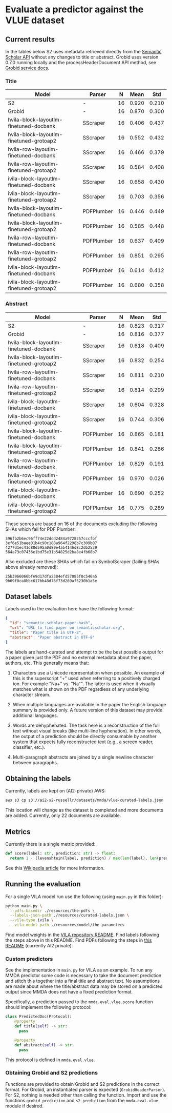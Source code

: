 # Evaluate a predictor against the VLUE dataset

## Current results

In the tables below S2 uses metadata retrieved directly from the [Semantic Scholar API](https://api.semanticscholar.org/graph/v1#operation/get_graph_get_paper) without any changes to title or abstract. Grobid uses version 0.7.0 running locally and the processHeaderDocument API method, see [Grobid service docs](https://grobid.readthedocs.io/en/latest/Grobid-service/).

### Title

Model                                   | Parser     | N  | Mean  | Std
--------------------------------------- | ---------- | -- | ----- | -----
S2                                      | -          | 16 | 0.920 | 0.210
Grobid                                  | -          | 16 | 0.870 | 0.300
hvila-block-layoutlm-finetuned-docbank  | SScraper   | 16 | 0.406 | 0.437
hvila-block-layoutlm-finetuned-grotoap2 | SScraper   | 16 | 0.552 | 0.432
hvila-row-layoutlm-finetuned-docbank    | SScraper   | 16 | 0.466 | 0.379
hvila-row-layoutlm-finetuned-grotoap2   | SScraper   | 16 | 0.584 | 0.408
ivila-block-layoutlm-finetuned-docbank  | SScraper   | 16 | 0.658 | 0.430
ivila-block-layoutlm-finetuned-grotoap2 | SScraper   | 16 | 0.703 | 0.356
hvila-block-layoutlm-finetuned-docbank  | PDFPlumber | 16 | 0.446 | 0.449
hvila-block-layoutlm-finetuned-grotoap2 | PDFPlumber | 16 | 0.585 | 0.448
hvila-row-layoutlm-finetuned-docbank    | PDFPlumber | 16 | 0.637 | 0.409
hvila-row-layoutlm-finetuned-grotoap2   | PDFPlumber | 16 | 0.851 | 0.295
ivila-block-layoutlm-finetuned-docbank  | PDFPlumber | 16 | 0.614 | 0.412
ivila-block-layoutlm-finetuned-grotoap2 | PDFPlumber | 16 | 0.680 | 0.358


### Abstract

Model                                   | Parser     | N  | Mean  | Std
--------------------------------------- | ---------- | -- | ----- | -----
S2                                      | -          | 16 | 0.823 | 0.317
Grobid                                  | -          | 16 | 0.816 | 0.377
hvila-block-layoutlm-finetuned-docbank  | SScraper   | 16 | 0.618 | 0.409
hvila-block-layoutlm-finetuned-grotoap2 | SScraper   | 16 | 0.832 | 0.254
hvila-row-layoutlm-finetuned-docbank    | SScraper   | 16 | 0.811 | 0.210
hvila-row-layoutlm-finetuned-grotoap2   | SScraper   | 16 | 0.814 | 0.299
ivila-block-layoutlm-finetuned-docbank  | SScraper   | 16 | 0.604 | 0.328
ivila-block-layoutlm-finetuned-grotoap2 | SScraper   | 16 | 0.744 | 0.306
hvila-block-layoutlm-finetuned-docbank  | PDFPlumber | 16 | 0.865 | 0.181
hvila-block-layoutlm-finetuned-grotoap2 | PDFPlumber | 16 | 0.841 | 0.286
hvila-row-layoutlm-finetuned-docbank    | PDFPlumber | 16 | 0.829 | 0.191
hvila-row-layoutlm-finetuned-grotoap2   | PDFPlumber | 16 | 0.970 | 0.026
ivila-block-layoutlm-finetuned-docbank  | PDFPlumber | 16 | 0.690 | 0.252
ivila-block-layoutlm-finetuned-grotoap2 | PDFPlumber | 16 | 0.775 | 0.289


These scores are based on 16 of the documents excluding the following SHAs which fail for PDF Plumber:

```
396fb2b6ec96ff74e22ddd2484a9728257cccfbf
3ef6e51baee01b4c90c188a964f2298b7c309b07
4277d1ec41d88d595a0d80e4ab4146d8c2db2539
564a73c07436e1bd75e31b54825d2ba8e4fb68b7
```

Also excluded are these SHAs which fail on SymbolScraper (failing SHAs above already removed):

```
25b3966066bfe9d17dfa2384efd57085f0c546a5
9b69f0ca8bbc617bb48d76f73d269af5230b1a5e
```

## Dataset labels

Labels used in the evaluation here have the following format:

```json
{
  "id": "semantic-scholar-paper-hash",
  "url": "URL to find paper on semanticscholar.org",
  "title": "Paper title in UTF-8",
  "abstract": "Paper abstract in UTF-8"
}
```

The labels are hand-curated and attempt to be the best possible output for a paper given just the PDF and no external metadata about the paper, authors, etc. This generally means that:

1. Characters use a Unicode representation when possible. An example of this is the superscript "+" used when referring to a positively charged ion. For example "Na+" vs. "Na⁺". The latter is used when it visually matches what is shown on the PDF regardless of any underlying character stream.

2. When multiple languages are available in the paper the English language summary is provided only. A future version of this dataset may provide additional languages.

3. Words are dehyphenated. The task here is a reconstruction of the full text without visual breaks (like multi-line hyphenation). In other words, the output of a prediction should be directly consumable by another system that expects fully reconstructed text (e.g., a screen reader, classifier, etc.).

4. Multi-paragraph abstracts are joined by a single newline character between paragraphs.

## Obtaining the labels

Currently, labels are kept on (AI2-private) AWS:

```bash
aws s3 cp s3://ai2-s2-russellr/datasets/mmda/vlue-curated-labels.json
```

This location will change as the dataset is completed and more documents are added. Currently, only 22 documents are available.

## Metrics

Currently there is a single metric provided:

```python
def score(label: str, prediction: str) -> float:
  return 1 - (levenshtein(label, prediction) / max(len(label), len(prediction)))
```

See this [Wikipedia article](https://en.wikipedia.org/wiki/Levenshtein_distance) for more information.

## Running the evaluation

For a single VILA model run use the following (using `main.py` in this folder):

```bash
python main.py \
  --pdfs-basedir ./resources/the-pdfs \
  --labels-json-path ./resources/curated-labels.json \
  --vila-type ivila \
  --vila-model-path ./resources/model/the-parameters
```

Find model weights in the [VILA repository README](https://github.com/allenai/VILA#model-weights). Find labels following the steps above in this README. Find PDFs following the steps in [this README](https://github.com/allenai/scienceparseplus-annotation) (currently AI2 private).

### Custom predictors

See the implementation in `main.py` for VILA as an example. To run any MMDA predictor some code is necessary to take the document prediction and stitch this together into a final title and abstract text. No assumptions are made about where the title/abstract data may be stored on a predicted output since MMDA does not have a fixed prediction format.

Specifically, a prediction passed to the `mmda.eval.vlue.score` function should implement the following protocol:

```python
class PredictedDoc(Protocol):
    @property
    def title(self) -> str:
      pass

    @property
    def abstract(self) -> str:
      pass
```

This protocol is defined in `mmda.eval.vlue`.

### Obtaining Grobid and S2 predictions

Functions are provided to obtain Grobid and S2 predictions in the correct format. For Grobid, an instantiated parser is expected (`GrobidHeaderParser`). For S2, nothing is needed other than calling the function. Import and use the functions `grobid_prediction` and `s2_prediction` from the `mmda.eval.vlue` module if desired.
